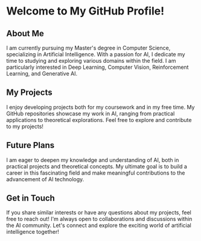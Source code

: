 # Welcome to My GitHub Profile!

## About Me

I am currently pursuing my Master's degree in Computer Science, specializing in Artificial Intelligence. With a passion for AI, I dedicate my time to studying and exploring various domains within the field. I am particularly interested in Deep Learning, Computer Vision, Reinforcement Learning, and Generative AI. 

## My Projects

I enjoy developing projects both for my coursework and in my free time. My GitHub repositories showcase my work in AI, ranging from practical applications to theoretical explorations. Feel free to explore and contribute to my projects!

## Future Plans

I am eager to deepen my knowledge and understanding of AI, both in practical projects and theoretical concepts. My ultimate goal is to build a career in this fascinating field and make meaningful contributions to the advancement of AI technology.

## Get in Touch

If you share similar interests or have any questions about my projects, feel free to reach out! I'm always open to collaborations and discussions within the AI community. Let's connect and explore the exciting world of artificial intelligence together!

